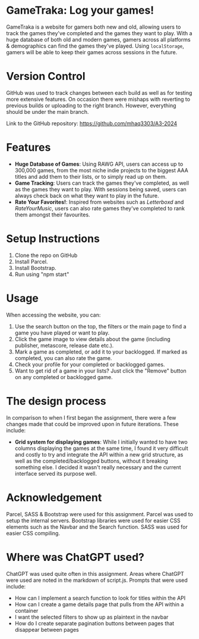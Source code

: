# GameTraka: Log your games!
GameTraka is a website for gamers both new and old, allowing users to track the games they've completed and the games they want to play. With a huge database of both old and modern games, gamers across all platforms & demographics can find the games they've played. Using `localStorage`, gamers will be able to keep their games across sessions in the future.

# Version Control
GitHub was used to track changes between each build as well as for testing more extensive features. On occasion there were mishaps with reverting to previous builds or uploading to the right branch. However, everything should be under the main branch.

Link to the GitHub repository: https://github.com/mhaq3303/A3-2024

# Features
- **Huge Database of Games**: Using RAWG API, users can access up to 300,000 games, from the most niche indie projects to the biggest AAA titles and add them to their lists, or to simply read up on them.
- **Game Tracking**: Users can track the games they've completed, as well as the games they want to play. With sessions being saved, users can always check back on what they want to play in the future.
- **Rate Your Favorites!**: Inspired from websites such as *Letterboxd* and *RateYourMusic*, users can also rate games they've completed to rank them amongst their favourites.

# Setup Instructions
1. Clone the repo on GitHub
2. Install Parcel.
3. Install Bootstrap. 
4. Run using "npm start"

# Usage
When accessing the website, you can:
1. Use the search button on the top, the filters or the main page to find a game you have played or want to play.
2. Click the game image to view details about the game (including publisher, metascore, release date etc.).
3. Mark a game as completed, or add it to your backlogged. If marked as completed, you can also rate the game.
4. Check your profile for your completed or backlogged games.
5. Want to get rid of a game in your lists? Just click the "Remove" button on any completed or backlogged game.

# The design process
In comparison to when I first began the assignment, there were a few changes made that could be improved upon in future iterations. These include:
- **Grid system for displaying games**: While I initially wanted to have two columns displaying the games at the same time, I found it very difficult and costly to try and integrate the API within a new grid structure, as well as the completed/backlogged buttons, without it breaking something else. I decided it wasn't really necessary and the current interface served its purpose well.

# Acknowledgement
Parcel, SASS & Bootstrap were used for this assignment. Parcel was used to setup the internal servers. Bootstrap libraries were used for easier CSS elements such as the Navbar and the Search function. SASS was used for easier CSS compiling.

# Where was ChatGPT used?
ChatGPT was used quite often in this assignment. Areas where ChatGPT were used are noted in the markdown of script.js. 
Prompts that were used include:
- How can I implement a search function to look for titles within the API
- How can I create a game details page that pulls from the API within a container
- I want the selected filters to show up as plaintext in the navbar
- How do I create separate pagination buttons between pages that disappear between pages